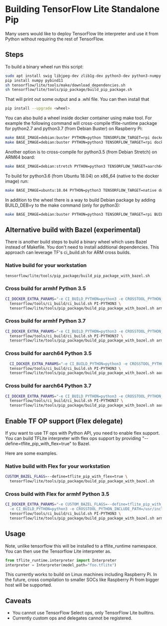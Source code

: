 # Building TensorFlow Lite Standalone Pip

Many users would like to deploy TensorFlow lite interpreter and use it from
Python without requiring the rest of TensorFlow.

## Steps

To build a binary wheel run this script:

```sh
sudo apt install swig libjpeg-dev zlib1g-dev python3-dev python3-numpy
pip install numpy pybind11
sh tensorflow/lite/tools/make/download_dependencies.sh
sh tensorflow/lite/tools/pip_package/build_pip_package.sh
```

That will print out some output and a .whl file. You can then install that

```sh
pip install --upgrade <wheel>
```

You can also build a wheel inside docker container using make tool. For example
the following command will cross-compile tflite-runtime package for python2.7
and python3.7 (from Debian Buster) on Raspberry Pi:

```sh
make BASE_IMAGE=debian:buster PYTHON=python TENSORFLOW_TARGET=rpi docker-build
make BASE_IMAGE=debian:buster PYTHON=python3 TENSORFLOW_TARGET=rpi docker-build
```

Another option is to cross-compile for python3.5 (from Debian Stretch) on ARM64
board:

```sh
make BASE_IMAGE=debian:stretch PYTHON=python3 TENSORFLOW_TARGET=aarch64 docker-build
```

To build for python3.6 (from Ubuntu 18.04) on x86_64 (native to the docker
image) run:

```sh
make BASE_IMAGE=ubuntu:18.04 PYTHON=python3 TENSORFLOW_TARGET=native docker-build
```

In addition to the wheel there is a way to build Debian package by adding
BUILD_DEB=y to the make command (only for python3):

```sh
make BASE_IMAGE=debian:buster PYTHON=python3 TENSORFLOW_TARGET=rpi BUILD_DEB=y docker-build
```

## Alternative build with Bazel (experimental)

There is another build steps to build a binary wheel which uses Bazel instead of
Makefile. You don't need to install additional dependencies.
This approach can leverage TF's ci_build.sh for ARM cross builds.

### Native build for your workstation

```sh
tensorflow/lite/tools/pip_package/build_pip_package_with_bazel.sh
```

### Cross build for armhf Python 3.5

```sh
CI_DOCKER_EXTRA_PARAMS="-e CI_BUILD_PYTHON=python3 -e CROSSTOOL_PYTHON_INCLUDE_PATH=/usr/include/python3.5" \
  tensorflow/tools/ci_build/ci_build.sh PI-PYTHON3 \
  tensorflow/lite/tools/pip_package/build_pip_package_with_bazel.sh armhf
```

### Cross build for armhf Python 3.7

```sh
CI_DOCKER_EXTRA_PARAMS="-e CI_BUILD_PYTHON=python3 -e CROSSTOOL_PYTHON_INCLUDE_PATH=/usr/include/python3.7" \
  tensorflow/tools/ci_build/ci_build.sh PI-PYTHON37 \
  tensorflow/lite/tools/pip_package/build_pip_package_with_bazel.sh armhf
```

### Cross build for aarch64 Python 3.5

```sh
  CI_DOCKER_EXTRA_PARAMS="-e CI_BUILD_PYTHON=python3 -e CROSSTOOL_PYTHON_INCLUDE_PATH=/usr/include/python3.5" \
  tensorflow/tools/ci_build/ci_build.sh PI-PYTHON3 \
  tensorflow/lite/tools/pip_package/build_pip_package_with_bazel.sh aarch64
```

### Cross build for aarch64 Python 3.7

```sh
CI_DOCKER_EXTRA_PARAMS="-e CI_BUILD_PYTHON=python3 -e CROSSTOOL_PYTHON_INCLUDE_PATH=/usr/include/python3.7" \
  tensorflow/tools/ci_build/ci_build.sh PI-PYTHON37 \
  tensorflow/lite/tools/pip_package/build_pip_package_with_bazel.sh aarch64
```

## Enable TF OP support (Flex delegate)

If you want to use TF ops with Python API, you need to enable flex support.
You can build TFLite interpreter with flex ops support by providing
"--define=tflite_pip_with_flex=true" to Bazel.

Here are some examples.

### Native build with Flex for your workstation

```sh
CUSTOM_BAZEL_FLAGS=--define=tflite_pip_with_flex=true \
  tensorflow/lite/tools/pip_package/build_pip_package_with_bazel.sh
```

### Cross build with Flex for armhf Python 3.5

```sh
CI_DOCKER_EXTRA_PARAMS="-e CUSTOM_BAZEL_FLAGS=--define=tflite_pip_with_flex=true \
  -e CI_BUILD_PYTHON=python3 -e CROSSTOOL_PYTHON_INCLUDE_PATH=/usr/include/python3.5" \
  tensorflow/tools/ci_build/ci_build.sh PI-PYTHON3 \
  tensorflow/lite/tools/pip_package/build_pip_package_with_bazel.sh armhf
```

## Usage

Note, unlike tensorflow this will be installed to a tflite_runtime namespace.
You can then use the Tensorflow Lite interpreter as.

```python
from tflite_runtime.interpreter import Interpreter
interpreter = Interpreter(model_path="foo.tflite")
```

This currently works to build on Linux machines including Raspberry Pi. In
the future, cross compilation to smaller SOCs like Raspberry Pi from
bigger host will be supported.

## Caveats

* You cannot use TensorFlow Select ops, only TensorFlow Lite builtins.
* Currently custom ops and delegates cannot be registered.

